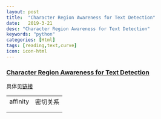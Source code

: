 ```yaml
---
layout: post
title:  "Character Region Awareness for Text Detection"
date:   2019-3-21
desc: "Character Region Awareness for Text Detection"
keywords: "python"
categories: [Html]
tags: [reading,text,curve]
icon: icon-html
---
```


### [Character Region Awareness for Text Detection](https://arxiv.org/pdf/1904.01941.pdf)

具体见[链接](https://github.com/jichilen/jichilen.github.io/blob/master/_posts/Character%20Region%20Awareness%20for%20Text%20Detection.pptx)

|          |          |
| -------- | -------- |
| affinity | 密切关系 |
|          |          |
|          |          |

